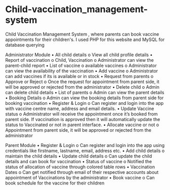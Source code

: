 # Child-vaccination_management-system

Child Vaccination Management System , where parents can book vaccine appointments for
their children's. I used PHP for this website and MySQL for database querying

Administrator Module
•	All child details 
o	View all child profile details 
•	Report of vaccination 
o	Child, Vaccination 
o	Administrator can view  the parent-child report
•	List of vaccine 
o	available vaccines
o	Administrator can view the availability of the vaccination 
•	Add vaccine
o	Administrator can add vaccines if its is available or in stock
•	Request from parents 
o	Approve or Reject
o	Once the request for appointment from parent side, it will be approved or rejected from the administrator
•	Delete child
o	Admin can delete child details 
•	List of parents
o	Admin can view  the parent details 
•	Booking Details
o	Admin can view the booking details from parent side for booking vaccination
•	Register & Login 
o	Can register and login into the app with vaccine centre name, address and email details.
•	Update Vaccine status
o	Administrator will receive the appointment once it’s booked from parent side. If vaccination is approved then it will automatically update the status to Vaccinated or not in parent interface.
•	Allocate vaccine or not
o	 Appointment  from parent side, it will be approved or rejected from the administrator

Parent Module
•	Register & Login 
o	Can register and login into the app using credentials like firstname, lastname, email, address etc.
•	Add  child details
o	maintain the child details
•	Update child details 
o	Can update the child details and can book for vaccination
•	Status of vaccine
o	Notified the status of allocation of vaccine through colored table rows
•	Vaccination Dates
o	Can get notified through email of their respective accounts about appointment of 
Vaccinations by the administrator
•	Book vaccine 
o	Can  book schedule for the vaccine for their children 
